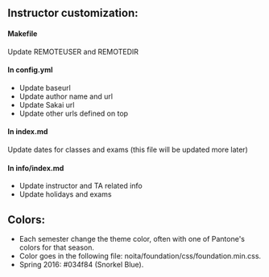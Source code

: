 ## Instructor customization:

#### Makefile

Update REMOTEUSER and REMOTEDIR

#### In config.yml

* Update baseurl
* Update author name and url
* Update Sakai url
* Update other urls defined on top

#### In index.md

Update dates for classes and exams (this file will be updated more later)

#### In info/index.md

* Update instructor and TA related info
* Update holidays and exams

## Colors:

* Each semester change the theme color, often with one of Pantone's colors 
for that season.
* Color goes in the following file: noita/foundation/css/foundation.min.css. 
* Spring 2016: #034f84 (Snorkel Blue).
